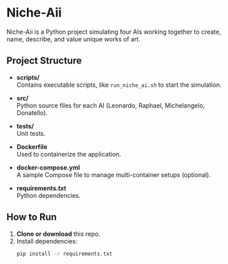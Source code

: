 # Niche-Aii

Niche-Aii is a Python project simulating four AIs working together to create,
name, describe, and value unique works of art.

## Project Structure

- **scripts/**  
  Contains executable scripts, like `run_niche_ai.sh` to start the simulation.

- **src/**  
  Python source files for each AI (Leonardo, Raphael, Michelangelo, Donatello).

- **tests/**  
  Unit tests.

- **Dockerfile**  
  Used to containerize the application.

- **docker-compose.yml**  
  A sample Compose file to manage multi-container setups (optional).

- **requirements.txt**  
  Python dependencies.

## How to Run

1. **Clone or download** this repo.  
2. Install dependencies:
   ```bash
   pip install -r requirements.txt
